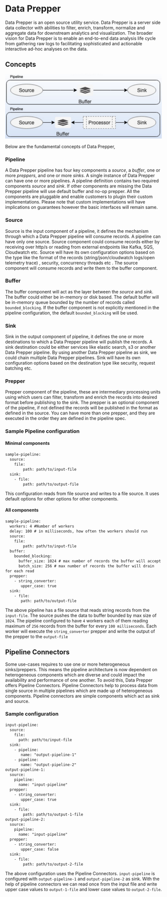 # Data Prepper

Data Prepper is an open source utility service. Data Prepper is a server side data collector with abilities to filter, enrich, transform, normalize and aggregate data for downstream analytics and visualization.
The broader vision for Data Prepper is to enable an end-to-end data analysis life cycle from gathering raw logs to facilitating sophisticated and actionable interactive ad-hoc analyses on the data. 

## Concepts

![Data Prepper Pipeline](images/DataPrepperPipeline.png)

Below are the fundamental concepts of Data Prepper,

### Pipeline
A Data Prepper pipeline has four key components a *source*, a *buffer*, one or more *preppers*, and one or more *sinks*. A single instance of Data Prepper can have one or more pipelines. A pipeline definition contains two required components *source* and *sink*. If other components are missing the Data Prepper pipeline will use default buffer and no-op prepper. All the components are pluggable and enable customers to plugin their custom implementations. Please note that custom implementations will have implications on guarantees however the basic interfaces will remain same.

### Source
Source is the input component of a pipeline, it defines the mechanism through which a Data Prepper pipeline will consume records. A pipeline can have only one source. Source component could consume records either by receiving over http/s or reading from external endpoints like Kafka, SQS, Cloudwatch etc.  Source will have its own configuration options based on the type like the format of the records (string/json/cloudwatch logs/open telemetry trace) , security, concurrency threads etc . The source component will consume records and write them to the buffer component. 

### Buffer
The buffer component will act as the layer between the *source* and *sink.* The buffer could either be in-memory or disk based. The default buffer will be in-memory queue bounded by the number of records called `bounded_blocking`. If the buffer component is not explicitly mentioned in the pipeline configuration, the default `bounded_blocking` will be used.

### Sink
Sink in the output component of pipeline, it defines the one or more destinations to which a Data Prepper pipeline will publish the records. A sink destination could be either services like elastic search, s3 or another Data Prepper pipeline. By using another Data Prepper pipeline as sink, we could chain multiple Data Prepper pipelines. Sink will have its own configuration options based on the destination type like security, request batching etc. 

### Prepper
Prepper component of the pipeline, these are intermediary processing units using which users can filter, transform and enrich the records into desired format before publishing to the sink. The prepper is an optional component of the pipeline, if not defined the records will be published in the format as defined in the source. You can have more than one prepper, and they are executed in the order they are defined in the pipeline spec.

### Sample Pipeline configuration

#### Minimal components
```
sample-pipeline:
  source:
    file:
        path: path/to/input-file
  sink:
    - file:
        path: path/to/output-file
```

This configuration reads from file source and writes to a file source. It uses default options for other options for other components.

#### All components

```
sample-pipeline:
  workers: 4 #Number of workers
  delay: 100 # in milliseconds, how often the workers should run
  source:
    file:
        path: path/to/input-file
  buffer:
    bounded_blocking:
      buffer_size: 1024 # max number of records the buffer will accept
      batch_size: 256 # max number of records the buffer will drain for each read
  prepper:
    - string_converter:
       upper_case: true
  sink:
    - file:
       path: path/to/output-file
```

The above pipeline has a file source that reads string records from the `input-file`. The source pushes the data to buffer bounded by max size of `1024`. The pipeline configured to have `4` workers each of them reading maximum of `256` records from the buffer for every `100 milliseconds`. Each worker will execute the `string_converter` prepper and write the output of the prepper to the `output-file`




## Pipeline Connectors

Some use-cases requires to use one or more heterogeneous sinks/preppers. This means the pipeline architecture is now dependent on heterogeneous components which are diverse and could impact the availability and performance of one another. To avoid this, Data Prepper offers Pipeline Connectors. Pipeline Connectors help to process data from single source in multiple pipelines which are made up of heterogeneous components. Pipeline connectors are simple components which act as sink and source.

### Sample configuration 

```
input-pipeline:
  source:
    file:
      path: path/to/input-file
  sink:
    - pipeline:
       name: "output-pipeline-1"
    - pipeline:
       name: "output-pipeline-2"
output-pipeline-1:
  source:
    pipeline:
      name: "input-pipeline"
  prepper:
    - string_converter:
       upper_case: true
  sink:
    - file:
        path: path/to/output-1-file
output-pipeline-2:
  source:
    pipeline:
      name: "input-pipeline"
  prepper:
    - string_converter:
       upper_case: false
  sink:
    - file:
        path: path/to/output-2-file
```

The above configuration uses the Pipeline Connectors. `input-pipeline` is configured with `output-pipeline-1` and `output-pipeline-2` as sink. With the help of pipeline connectors we can read once from the input file and write upper case values to `output-1-file` and lower case values to `output-2-file`.

